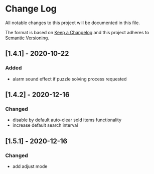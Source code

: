 # Change Log
All notable changes to this project will be documented in this file.
 
The format is based on [Keep a Changelog](http://keepachangelog.com/)
and this project adheres to [Semantic Versioning](http://semver.org/).

## [1.4.1] - 2020-10-22
 
### Added
- alarm sound effect if puzzle solving process requested

## [1.4.2] - 2020-12-16
 
### Changed
- disable by default auto-clear sold items functionality
- increase default search interval

## [1.5.1] - 2020-12-16
 
### Changed
- add adjust mode
